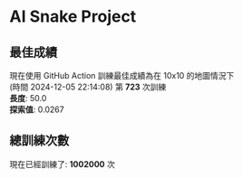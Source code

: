 
# AI Snake Project

## **最佳成績**

































































































































































































































































































































現在使用 GitHub Action 訓練最佳成績為在 10x10 的地圖情況下  
(時間 2024-12-05 22:14:08) 第 **723** 次訓練  
**長度**: 50.0  
**探索值**: 0.0267



































































































































































































































































































































































































































































































































































































































































## 總訓練次數
現在已經訓練了: **1002000** 次
